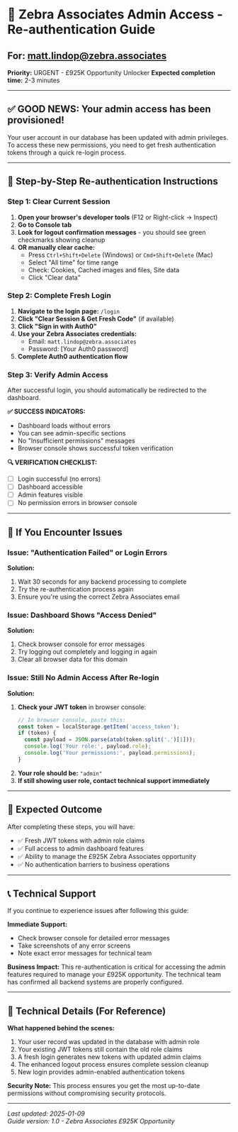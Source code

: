 # 🔐 Zebra Associates Admin Access - Re-authentication Guide

## For: matt.lindop@zebra.associates
**Priority:** URGENT - £925K Opportunity Unlocker
**Expected completion time:** 2-3 minutes

---

## ✅ GOOD NEWS: Your admin access has been provisioned!
Your user account in our database has been updated with admin privileges. To access these new permissions, you need to get fresh authentication tokens through a quick re-login process.

---

## 🎯 Step-by-Step Re-authentication Instructions

### Step 1: Clear Current Session
1. **Open your browser's developer tools** (F12 or Right-click → Inspect)
2. **Go to Console tab**
3. **Look for logout confirmation messages** - you should see green checkmarks showing cleanup
4. **OR manually clear cache:**
   - Press `Ctrl+Shift+Delete` (Windows) or `Cmd+Shift+Delete` (Mac)
   - Select "All time" for time range
   - Check: Cookies, Cached images and files, Site data
   - Click "Clear data"

### Step 2: Complete Fresh Login
1. **Navigate to the login page:** `/login`
2. **Click "Clear Session & Get Fresh Code"** (if available)
3. **Click "Sign in with Auth0"**
4. **Use your Zebra Associates credentials:**
   - Email: `matt.lindop@zebra.associates`
   - Password: [Your Auth0 password]
5. **Complete Auth0 authentication flow**

### Step 3: Verify Admin Access
After successful login, you should automatically be redirected to the dashboard.

**✅ SUCCESS INDICATORS:**
- Dashboard loads without errors
- You can see admin-specific sections
- No "Insufficient permissions" messages
- Browser console shows successful token verification

**🔍 VERIFICATION CHECKLIST:**
- [ ] Login successful (no errors)
- [ ] Dashboard accessible 
- [ ] Admin features visible
- [ ] No permission errors in browser console

---

## 🚨 If You Encounter Issues

### Issue: "Authentication Failed" or Login Errors
**Solution:**
1. Wait 30 seconds for any backend processing to complete
2. Try the re-authentication process again
3. Ensure you're using the correct Zebra Associates email

### Issue: Dashboard Shows "Access Denied"
**Solution:**
1. Check browser console for error messages
2. Try logging out completely and logging in again
3. Clear all browser data for this domain

### Issue: Still No Admin Access After Re-login
**Solution:**
1. **Check your JWT token** in browser console:
   ```javascript
   // In browser console, paste this:
   const token = localStorage.getItem('access_token');
   if (token) {
     const payload = JSON.parse(atob(token.split('.')[1]));
     console.log('Your role:', payload.role);
     console.log('Your permissions:', payload.permissions);
   }
   ```
2. **Your role should be:** `"admin"`
3. **If still showing user role, contact technical support immediately**

---

## 🎉 Expected Outcome

After completing these steps, you will have:
- ✅ Fresh JWT tokens with admin role claims
- ✅ Full access to admin dashboard features
- ✅ Ability to manage the £925K Zebra Associates opportunity
- ✅ No authentication barriers to business operations

---

## 📞 Technical Support

If you continue to experience issues after following this guide:

**Immediate Support:**
- Check browser console for detailed error messages
- Take screenshots of any error screens
- Note exact error messages for technical team

**Business Impact:**
This re-authentication is critical for accessing the admin features required to manage your £925K opportunity. The technical team has confirmed all backend systems are properly configured.

---

## 🔧 Technical Details (For Reference)

**What happened behind the scenes:**
1. Your user record was updated in the database with admin role
2. Your existing JWT tokens still contain the old role claims
3. A fresh login generates new tokens with updated admin claims
4. The enhanced logout process ensures complete session cleanup
5. New login provides admin-enabled authentication tokens

**Security Note:** This process ensures you get the most up-to-date permissions without compromising security protocols.

---

*Last updated: 2025-01-09*  
*Guide version: 1.0 - Zebra Associates £925K Opportunity*